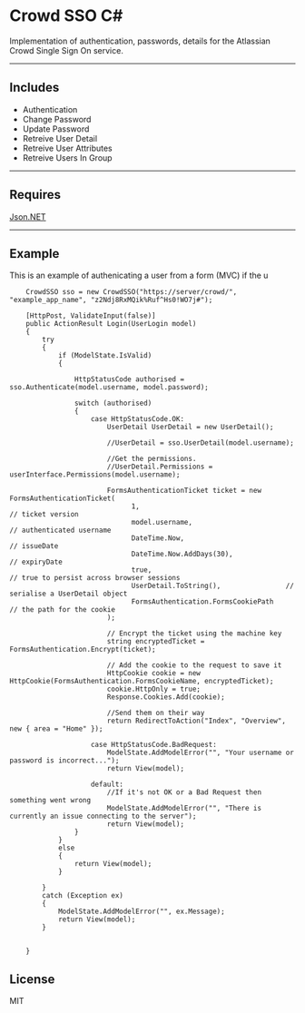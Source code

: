Crowd SSO C#
=========

Implementation of authentication, passwords, details for the Atlassian Crowd Single Sign On service.

----

Includes
----

  - Authentication
  - Change Password
  - Update Password
  - Retreive User Detail
  - Retreive User Attributes
  - Retreive Users In Group
 
----

Requires
----

[Json.NET]  

[Json.NET]:https://www.nuget.org/packages/newtonsoft.json/

----

Example
----

This is an example of authenicating a user from a form (MVC) if the u


  

        CrowdSSO sso = new CrowdSSO("https://server/crowd/", "example_app_name", "z2Ndj8RxMQik%Ruf^Hs0!WO7j#");
        
        [HttpPost, ValidateInput(false)]
        public ActionResult Login(UserLogin model)
        {
            try
            {
                if (ModelState.IsValid)
                {

                    HttpStatusCode authorised = sso.Authenticate(model.username, model.password);

                    switch (authorised)
                    {
                        case HttpStatusCode.OK:
                            UserDetail UserDetail = new UserDetail();

                            //UserDetail = sso.UserDetail(model.username);

                            //Get the permissions.
                            //UserDetail.Permissions = userInterface.Permissions(model.username);

                            FormsAuthenticationTicket ticket = new FormsAuthenticationTicket(
                                  1,                                     // ticket version
                                  model.username,                        // authenticated username
                                  DateTime.Now,                          // issueDate
                                  DateTime.Now.AddDays(30),              // expiryDate
                                  true,                                  // true to persist across browser sessions
                                  UserDetail.ToString(),                // serialise a UserDetail object
                                  FormsAuthentication.FormsCookiePath    // the path for the cookie
                            );

                            // Encrypt the ticket using the machine key
                            string encryptedTicket = FormsAuthentication.Encrypt(ticket);

                            // Add the cookie to the request to save it
                            HttpCookie cookie = new HttpCookie(FormsAuthentication.FormsCookieName, encryptedTicket);
                            cookie.HttpOnly = true;
                            Response.Cookies.Add(cookie);

                            //Send them on their way
                            return RedirectToAction("Index", "Overview", new { area = "Home" });

                        case HttpStatusCode.BadRequest:
                            ModelState.AddModelError("", "Your username or password is incorrect...");
                            return View(model);

                        default:
                            //If it's not OK or a Bad Request then something went wrong
                            ModelState.AddModelError("", "There is currently an issue connecting to the server");
                            return View(model);
                    }                
                }   
                else
                {
                    return View(model);
                }

            }
            catch (Exception ex)
            {
                ModelState.AddModelError("", ex.Message);
                return View(model);
            }


        } 



License
----

MIT
